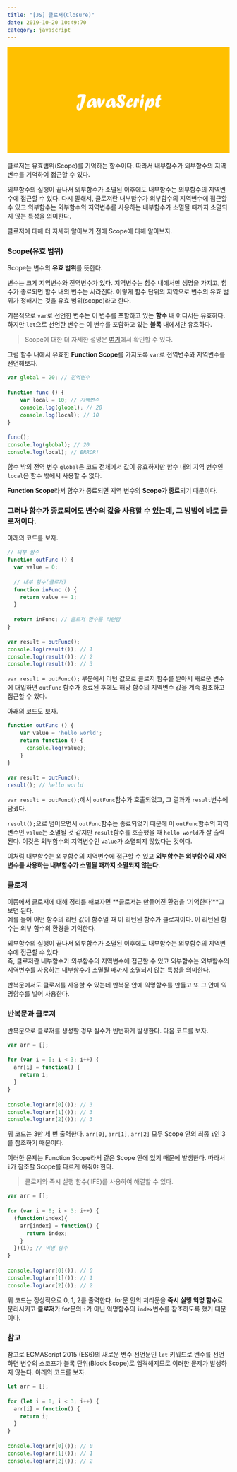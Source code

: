 ```yaml
---
title: "[JS] 클로저(Closure)"
date: 2019-10-20 10:49:70
category: javascript
---
```


![](images/javascript.png)

클로저는 유효범위(Scope)를 기억하는 함수이다. 따라서 내부함수가 외부함수의 지역변수를 기억하여 접근할 수 있다.

외부함수의 실행이 끝나서 외부함수가 소멸된 이후에도 내부함수는 외부함수의 지역변수에 접근할 수 있다. 다시 말해서, 클로저란 내부함수가 외부함수의 지역변수에 접근할 수 있고 외부함수는 외부함수의 지역변수를 사용하는 내부함수가 소멸될 때까지 소멸되지 않는 특성을 의미한다.

클로저에 대해 더 자세히 알아보기 전에 Scope에 대해 알아보자.

### Scope(유효 범위)

Scope는 변수의 **유효 범위**를 뜻한다.

변수는 크게 지역변수와 전역변수가 있다. 지역변수는 함수 내에서만 생명을 가지고, 함수가 종료되면 함수 내의 변수는 사라진다. 이렇게 함수 단위의 지역으로 변수의 유효 범위가 정해지는 것을 유효 범위(scope)라고 한다.

기본적으로 `var`로 선언한 변수는 이 변수를 포함하고 있는 **함수** 내 어디서든 유효하다. 하지만 `let`으로 선언한 변수는 이 변수를 포함하고 있는 **블록** 내에서만 유효하다.

> Scope에 대한 더 자세한 설명은 [여기](https://jess2.xyz/JavaScript/var-let-const/)에서 확인할 수 있다.

그럼 함수 내에서 유효한 **Function Scope**를 가지도록 `var`로 전역변수와 지역변수를 선언해보자.

```js
var global = 20; // 전역변수
 
function func () {
    var local = 10; // 지역변수
    console.log(global); // 20
    console.log(local); // 10
}
 
func();
console.log(global); // 20
console.log(local); // ERROR!
```
함수 밖의 전역 변수 `global`은 코드 전체에서 값이 유효하지만 함수 내의 지역 변수인 `local`은 함수 밖에서 사용할 수 없다.

**Function Scope**라서 함수가 종료되면 지역 변수의 **Scope가 종료**되기 때문이다.

### 그러나 함수가 종료되어도 변수의 값을 사용할 수 있는데, 그 방법이 바로 **클로저**이다.

아래의 코드를 보자.

```js
// 외부 함수
function outFunc () {
  var value = 0;
  
  // 내부 함수(클로저)
  function inFunc () {
    return value += 1;
  }
  
  return inFunc; // 클로저 함수를 리턴함
}
 
var result = outFunc();
console.log(result()); // 1
console.log(result()); // 2
console.log(result()); // 3
```
`var result = outFunc();` 부분에서 리턴 값으로 클로저 함수를 받아서 새로운 변수에 대입하면 `outFunc` 함수가 종료된 후에도 해당 함수의 지역변수 값을 계속 참조하고 접근할 수 있다.

아래의 코드도 보자.

```js
function outFunc () {
    var value = 'hello world';
    return function () {
      console.log(value);
    }
}
 
var result = outFunc();
result(); // hello world
```
`var result = outFunc();`에서 `outFunc`함수가 호출되었고, 그 결과가 `result`변수에 담겼다. 

`result();`으로 넘어오면서 `outFunc`함수는 종료되었기 때문에 이 `outFunc`함수의 지역변수인 `value`는 소멸될 것 같지만 `result`함수를 호출했을 때 `hello world`가 잘 출력된다. 이것은 외부함수의 지역변수인 `value`가 소멸되지 않았다는 것이다.

이처럼 내부함수는 외부함수의 지역변수에 접근할 수 있고 **외부함수는 외부함수의 지역변수를 사용하는 내부함수가 소멸될 때까지 소멸되지 않는다.**

### 클로저
이쯤에서 클로저에 대해 정리를 해보자면 **클로저는 만들어진 환경을 ‘기억한다’**고 보면 된다.  
예를 들어 어떤 함수의 리턴 값이 함수일 때 이 리턴된 함수가 클로저이다. 이 리턴된 함수는 외부 함수의 환경을 기억한다.

외부함수의 실행이 끝나서 외부함수가 소멸된 이후에도 내부함수는 외부함수의 지역변수에 접근할 수 있다.  
즉, 클로저란 내부함수가 외부함수의 지역변수에 접근할 수 있고 외부함수는 외부함수의 지역변수를 사용하는 내부함수가 소멸될 때까지 소멸되지 않는 특성을 의미한다.

반복문에서도 클로저를 사용할 수 있는데 반복문 안에 익명함수를 만들고 또 그 안에 익명함수를 넣어 사용한다.

### 반복문과 클로저

반복문으로 클로저를 생성할 경우 실수가 빈번하게 발생한다. 다음 코드를 보자.

```js
var arr = [];
 
for (var i = 0; i < 3; i++) {
  arr[i] = function() {
    return i;
  }
}

console.log(arr[0]()); // 3
console.log(arr[1]()); // 3
console.log(arr[2]()); // 3
```
위 코드는 3만 세 번 출력한다. `arr[0]`, `arr[1]`, `arr[2]` 모두 Scope 안의 최종 `i`인 3를 참조하기 때문이다.

이러한 문제는 Function Scope라서 같은 Scope 안에 있기 때문에 발생한다. 따라서 `i`가 참조할 Scope를 다르게 해줘야 한다.

> 클로저와 즉시 실행 함수(IIFE)를 사용하여 해결할 수 있다.

```js
var arr = [];
 
for (var i = 0; i < 3; i++) {
  (function(index){
    arr[index] = function() {
      return index;
    }
  })(i); // 익명 함수
}
 
console.log(arr[0]()); // 0
console.log(arr[1]()); // 1
console.log(arr[2]()); // 2
```
위 코드는 정상적으로 0, 1, 2를 출력한다. for문 안의 처리문을 **즉시 실행 익명 함수**로 분리시키고 **클로저**가 for문의 `i`가 아닌 익명함수의 `index`변수를 참조하도록 했기 때문이다.

### 참고

참고로 ECMAScript 2015 (ES6)의 새로운 변수 선언문인 `let` 키워드로 변수를 선언하면 변수의 스코프가 블록 단위(Block Scope)로 엄격해지므로 이러한 문제가 발생하지 않는다. 아래의 코드를 보자.

```js
let arr = [];
 
for (let i = 0; i < 3; i++) {
  arr[i] = function() {
    return i;
  }
}
 
console.log(arr[0]()); // 0
console.log(arr[1]()); // 1
console.log(arr[2]()); // 2
```
